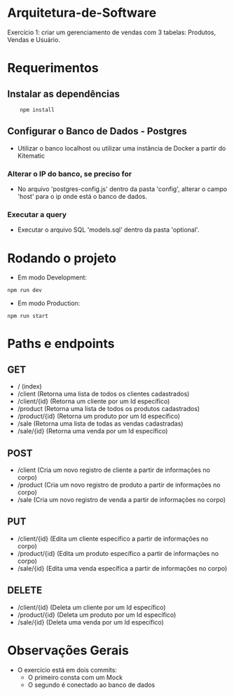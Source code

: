 # Arquitetura-de-Software
Exercício 1: criar um gerenciamento de vendas com 3 tabelas: Produtos, Vendas e Usuário.

# Requerimentos

## Instalar as dependências
```
    npm install
```

## Configurar o Banco de Dados - Postgres
- Utilizar o banco localhost ou utilizar uma instância de Docker a partir do Kitematic

### Alterar o IP do banco, se preciso for
- No arquivo 'postgres-config.js' dentro da pasta 'config', alterar o campo 'host' para o ip onde está o banco de dados.

### Executar a query
- Executar o arquivo SQL 'models.sql' dentro da pasta 'optional'.

# Rodando o projeto
- Em modo Development:
```
npm run dev
```

- Em modo Production:
```
npm run start
```

# Paths e endpoints

## GET
- / (index)
- /client (Retorna uma lista de todos os clientes cadastrados)
- /client/{id} (Retorna um cliente por um Id específico)
- /product (Retorna uma lista de todos os produtos cadastrados)
- /product/{id} (Retorna um produto por um Id específico)
- /sale (Retorna uma lista de todas as vendas cadastradas)
- /sale/{id} (Retorna uma venda por um Id específico)

## POST
- /client (Cria um novo registro de cliente a partir de informações no corpo)
- /product (Cria um novo registro de produto a partir de informações no corpo)
- /sale (Cria um novo registro de venda a partir de informações no corpo)

## PUT
- /client/{id} (Edita um cliente específico a partir de informações no corpo)
- /product/{id} (Edita um produto específico a partir de informações no corpo)
- /sale/{id} (Edita uma venda específica a partir de informações no corpo)

## DELETE
- /client/{id} (Deleta um cliente por um Id específico)
- /product/{id} (Deleta um produto por um Id específico)
- /sale/{id} (Deleta uma venda por um Id específico)

# Observações Gerais
- O exercício está em dois commits:
    - O primeiro consta com um Mock
    - O segundo é conectado ao banco de dados
